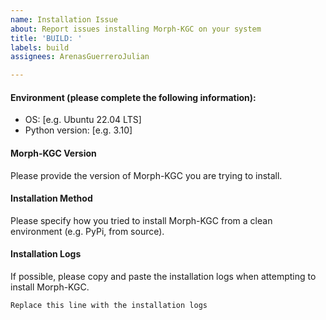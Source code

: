 ```yaml
---
name: Installation Issue
about: Report issues installing Morph-KGC on your system
title: 'BUILD: '
labels: build
assignees: ArenasGuerreroJulian

---
```


#### Environment (please complete the following information):
 - OS: [e.g. Ubuntu 22.04 LTS]
 - Python version: [e.g. 3.10]

#### Morph-KGC Version
Please provide the version of Morph-KGC you are trying to install.

#### Installation Method
Please specify how you tried to install Morph-KGC from a clean environment (e.g. PyPi, from source).

#### Installation Logs
If possible, please copy and paste the installation logs when attempting to install Morph-KGC.
```
Replace this line with the installation logs
```
